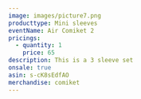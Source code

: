 ```yaml
---
image: images/picture7.png
producttype: Mini sleeves
eventName: Air Comiket 2
pricings:
  - quantity: 1
    price: 65
description: This is a 3 sleeve set
onsale: true
asin: s-cK8sEdfAO
merchandise: comiket
---
```

